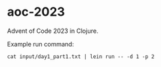# aoc-2023

Advent of Code 2023 in Clojure.

Example run command:
```
cat input/day1_part1.txt | lein run -- -d 1 -p 2
```
